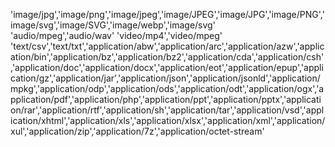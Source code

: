 'image/jpg','image/png','image/jpeg','image/JPEG','image/JPG','image/PNG','image/svg','image/SVG','image/webp','image/svg'  
'audio/mpeg','audio/wav'
'video/mp4','video/mpeg'
'text/csv','text/txt','application/abw','application/arc','application/azw','application/bin','application/bz','application/bz2','application/cda','application/csh','application/doc','application/docx','application/eot','application/epup','application/gz','application/jar','application/json','application/jsonld','application/mpkg','application/odp','application/ods','application/odt','application/ogx','application/pdf','application/php','application/ppt','application/pptx','application/rar','application/rtf','application/sh','application/tar','application/vsd','application/xhtml','application/xls','application/xlsx','application/xml','application/xul','application/zip','application/7z','application/octet-stream'